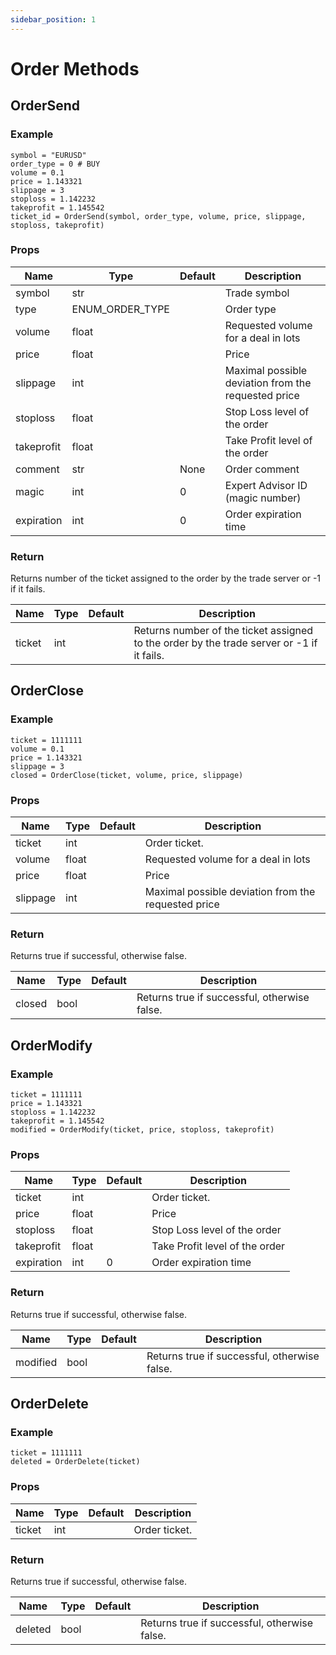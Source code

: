 ```yaml
---
sidebar_position: 1
---
```


# Order Methods

## OrderSend

### Example
```
symbol = "EURUSD"
order_type = 0 # BUY
volume = 0.1
price = 1.143321
slippage = 3
stoploss = 1.142232
takeprofit = 1.145542
ticket_id = OrderSend(symbol, order_type, volume, price, slippage, stoploss, takeprofit)
```

### Props
|  Name       |  Type           |  Default  |  Description   |
| ----        | ----            | ----      | ----          |
| symbol      | str             |           | Trade symbol   |
| type        | ENUM_ORDER_TYPE |           | Order type   |
| volume      | float           |           | Requested volume for a deal in lots   |
| price       | float           |           | Price   |
| slippage    | int             |           | Maximal possible deviation from the requested price   |
| stoploss    | float           |           | Stop Loss level of the order  |
| takeprofit  | float           |           | Take Profit level of the order   |
| comment     | str             |  None     | Order comment   |
| magic       | int             |   0       | Expert Advisor ID (magic number)   |
| expiration  | int             |   0       | Order expiration time   |

### Return
Returns number of the ticket assigned to the order by the trade server or -1 if it fails.

|  Name       |  Type    |  Default  |  Description   |
| ----        | ----     | ----      | ----          |
| ticket      | int      |           |  Returns number of the ticket assigned to the order by the trade server or -1 if it fails.  |

## OrderClose

### Example
```
ticket = 1111111
volume = 0.1
price = 1.143321
slippage = 3
closed = OrderClose(ticket, volume, price, slippage)
```

### Props
|  Name       |  Type           |  Default  |  Description   |
| ----        | ----            | ----      | ----          |
| ticket      | int             |           | Order ticket.   |
| volume      | float           |           | Requested volume for a deal in lots   |
| price       | float           |           | Price   |
| slippage    | int             |           | Maximal possible deviation from the requested price   |

### Return
Returns true if successful, otherwise false.

|  Name       |  Type           |  Default  |  Description   |
| ----        | ----            | ----      | ----          |
| closed      | bool            |           | Returns true if successful, otherwise false.  |

## OrderModify

### Example
```
ticket = 1111111
price = 1.143321
stoploss = 1.142232
takeprofit = 1.145542
modified = OrderModify(ticket, price, stoploss, takeprofit)
```

### Props
|  Name       |  Type           |  Default  |  Description   |
| ----        | ----            | ----      | ----          |
| ticket      | int             |           | Order ticket.   |
| price       | float           |           | Price   |
| stoploss    | float           |           | Stop Loss level of the order  |
| takeprofit  | float           |           | Take Profit level of the order   |
| expiration  | int             |   0       | Order expiration time   |

### Return
Returns true if successful, otherwise false. 

|  Name       |  Type           |  Default  |  Description   |
| ----        | ----            | ----      | ----          |
| modified      | bool            |           | Returns true if successful, otherwise false.   |


## OrderDelete

### Example
```
ticket = 1111111
deleted = OrderDelete(ticket)
```

### Props
|  Name       |  Type           |  Default  |  Description   |
| ----        | ----            | ----      | ----          |
| ticket      | int             |           | Order ticket.   |

### Return
Returns true if successful, otherwise false. 

|  Name       |  Type           |  Default  |  Description   |
| ----        | ----            | ----      | ----          |
| deleted      | bool            |           | Returns true if successful, otherwise false.   |